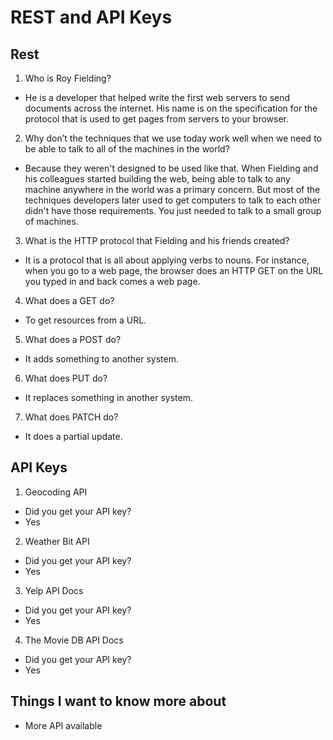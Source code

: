 # REST and API Keys

## Rest

1. Who is Roy Fielding?
- He is a developer that helped write the first web servers to send documents across the internet.  His name is on the specification for the protocol that is used to get pages from servers to your browser.

2. Why don’t the techniques that we use today work well when we need to be able to talk to all of the machines in the world?
- Because they weren't designed to be used like that. When Fielding and his colleagues started building the web, being able to talk to any machine anywhere in the world was a primary concern. But most of the techniques developers later used to get computers to talk to each other didn't have those requirements. You just needed to talk to a small group of machines.

3. What is the HTTP protocol that Fielding and his friends created?
- It is a protocol that is all about applying verbs to nouns. For instance, when you go to a web page, the browser does an HTTP GET on the URL you typed in and back comes a web page.

4. What does a GET do?
- To get resources from a URL.

5. What does a POST do?
- It adds something to another system.

6. What does PUT do?
- It replaces something in another system.

7. What does PATCH do?
- It does a partial update.


## API Keys

1. Geocoding API
- Did you get your API key?
- Yes

2. Weather Bit API
- Did you get your API key?
- Yes

3. Yelp API Docs
- Did you get your API key?
- Yes

4. The Movie DB API Docs
- Did you get your API key?
- Yes


## Things I want to know more about
- More API available